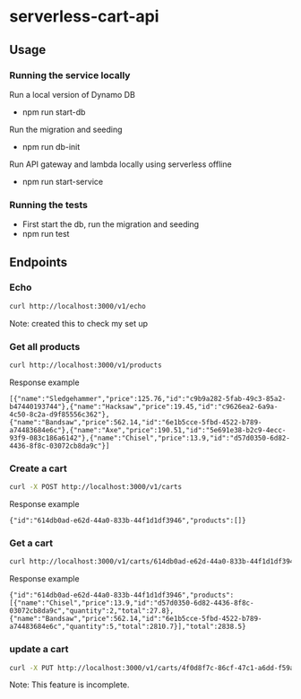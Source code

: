 # serverless-cart-api

## Usage

### Running the service locally
Run a local version of Dynamo DB
- npm run start-db 

Run the migration and seeding
- npm run db-init

Run API gateway and lambda locally using serverless offline
- npm run start-service

### Running the tests
- First start the db, run the migration and seeding
- npm run test

## Endpoints

### Echo

```bash
curl http://localhost:3000/v1/echo
```

Note: created this to check my set up

### Get all products

```bash
curl http://localhost:3000/v1/products
```

Response example
```
[{"name":"Sledgehammer","price":125.76,"id":"c9b9a282-5fab-49c3-85a2-b47440193744"},{"name":"Hacksaw","price":19.45,"id":"c9626ea2-6a9a-4c50-8c2a-d9f85556c362"},{"name":"Bandsaw","price":562.14,"id":"6e1b5cce-5fbd-4522-b789-a74483684e6c"},{"name":"Axe","price":190.51,"id":"5e691e38-b2c9-4ecc-93f9-083c186a6142"},{"name":"Chisel","price":13.9,"id":"d57d0350-6d82-4436-8f8c-03072cb8da9c"}]
```

### Create a cart

```bash
curl -X POST http://localhost:3000/v1/carts
```
Response example
```
{"id":"614db0ad-e62d-44a0-833b-44f1d1df3946","products":[]}
```


### Get a cart

```bash
curl http://localhost:3000/v1/carts/614db0ad-e62d-44a0-833b-44f1d1df3946
```
Response example
```
{"id":"614db0ad-e62d-44a0-833b-44f1d1df3946","products":[{"name":"Chisel","price":13.9,"id":"d57d0350-6d82-4436-8f8c-03072cb8da9c","quantity":2,"total":27.8},{"name":"Bandsaw","price":562.14,"id":"6e1b5cce-5fbd-4522-b789-a74483684e6c","quantity":5,"total":2810.7}],"total":2838.5}
```

### update a cart

```bash
curl -X PUT http://localhost:3000/v1/carts/4f0d8f7c-86cf-47c1-a6dd-f59a75f6a0f5/products/5e691e38-b2c9-4ecc-93f9-083c186a6142
```
Note: This feature is incomplete. 